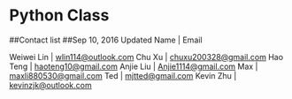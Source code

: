 # Python Class

##Contact list
##Sep 10, 2016 Updated
Name | Email 

Weiwei Lin | wlin114@outlook.com
Chu Xu | chuxu200328@gmail.com
Hao Teng | haoteng10@gmail.com
Anjie Liu | Anjie1114@gmail.com
Max | maxli880530@gmail.com
Ted | mjtted@gmail.com
Kevin Zhu | kevinzjk@outlook.com
